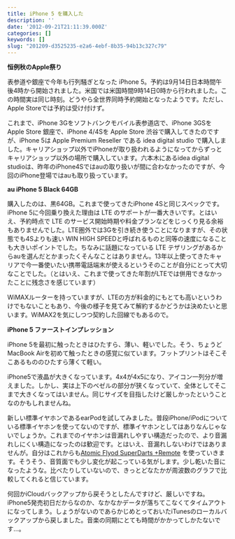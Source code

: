 ```yaml
---
title: iPhone 5 を購入した
description: ''
date: '2012-09-21T21:11:39.000Z'
categories: []
keywords: []
slug: "201209-d3525235-e2a6-4ebf-8b35-94b13c327c79"
---
```

**恒例秋のApple祭り**  
  
表参道や銀座で今年も行列騒ぎとなった iPhone 5。予約は9月14日日本時間午後4時から開始されました。米国では米国時間9時14日0時から行われました。この時間実は同じ時刻。どうやら全世界同時予約開始となったようです。ただし、Apple Storeでは予約は受け付けず。

これまで、iPhone 3Gをソフトバンクモバイル表参道店で、iPhone 3GSをApple Store 銀座で、iPhone 4/4Sを Apple Store 渋谷で購入してきたのですが、iPhone 5は Apple Premium Reseller である idea digital studio で購入しました。キャリアショップ以外でiPhoneが取り扱われるようになってからずっとキャリアショップ以外の場所で購入しています。六本木にあるidea digital studioは、昨年のiPhone4Sではauの取り扱いが間に合わなかったのですが、今回のiPhone登場ではauも取り扱っています。

**au iPhone 5 Black 64GB**  
  
購入したのは、黒64GB。これまで使ってきたiPhone 4Sと同じスペックです。iPhone 5に今回乗り換えた理由は LTE のサポートが一番大きいです。とはいえ、予約時点で LTE のサービス開始時期や料金プランなどをじっくり見る余裕もありませんでした。LTE圏外では3Gを引き続き使うことになりますが、その状態でも4Sよりも速い WIN HIGH SPEEDと呼ばれるものと同等の速度になることも大きいポイントでした。ちなみに話題になっている LTE テザリングがあるからauを選んだとかまったくそんなことはありません。13年以上使ってきたキャリアで今一番使いたい携帯電話端末が使えるというそのことが自分にとって大切なことでした。（とはいえ、これまで使ってきた年割がLTEでは併用できなかったことに残念さを感じています）

WiMAXルーターを持っていますが、LTEの方が料金的にもとても高いというわけでもないこともあり、今後の様子を見てみて解約するかどうかは決めたいと思います。WiMAX2を気にしつつ契約した回線でもあるので。

**iPhone 5 ファーストインプレッション**  
  
iPhone 5を最初に触ったときはひたすら、薄い、軽いでした。そう、ちょうどMacBook Airを初めて触ったときの感覚に似ています。フットプリントはそこそこあるもののひたすら薄くて軽い。

iPhone5で液晶が大きくなっています。4x4が4x5になり、アイコン一列分が増えました。しかし、実は上下のベゼルの部分が狭くなっていて、全体としてそこまで大きくなってはいません。同じサイズを目指したけど厳しかったということなのかもしれませんね。

新しい標準イヤホンであるearPodを試してみました。普段iPhone/iPodについている標準イヤホンを使ってないのですが、標準イヤホンとしてはありなんじゃないでしょうか。これまでのイヤホンは音漏れしやすい構造だったので、より音漏れしにくい構造になったのは歓迎です。とはいえ、音漏れしないわけではありませんが。自分はこれからも[Atomic Flyod SuperDarts +Remote](http://www.atomicfloyd.jp/superdarts.html) を使っていきます。そうそう、音質面でも少し変化が起こっている気がします。少し乾いた音になったような。比べたりしていないので、きっとどなたかが周波数のグラフで比較してくれると信じています。

何回かiCloudバックアップから戻そうとしたんですけど、厳しいですね。iPhone5発売初日だからなのか、なかなかデータが落ちてこなくてタイムアウトになってしまう。しょうがないのであらかじめとっておいたiTunesのローカルバックアップから戻しました。音楽の同期にとても時間がかかってしかたないです…。
